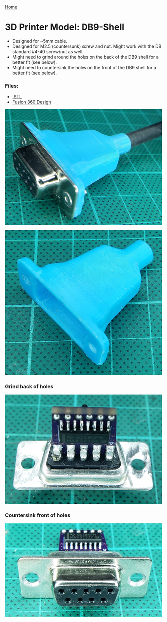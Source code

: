 [Home](/README.md)
# 3D Printer Model: DB9-Shell

- Designed for ~5mm cable.
- Designed for M2.5 (countersunk) screw and nut.  Might work with the DB standard #4-40 screw/nut as well.
- Might need to grind around the holes on the back of the DB9 shell for a better fit (see below).
- Might need to countersink the holes on the front of the DB9 shell for a better fit (see below).

### Files:
- [.STL](DB9-Shell.stl)
- [Fusion 360 Design](DB9-Shell.f3d)

![Installed](https://github.com/serisman/HIDman-mini/blob/main/pictures/DB9-to-TTL%20-%20Shell%20Installed.jpg?raw=true)

![3D Printed](https://github.com/serisman/HIDman-mini/blob/main/3D%20Printer%20Models/DB9-Shell/DB9-Shell.jpg?raw=true)

### Grind back of holes
![Grind back](https://github.com/serisman/HIDman-mini/blob/main/pictures/DB9%20-%20grind%20back.jpg?raw=true)

### Countersink front of holes
![Countersink front](https://github.com/serisman/HIDman-mini/blob/main/pictures/DB9%20-%20countersink%20front.jpg?raw=true)
